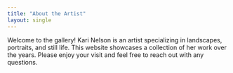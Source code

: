 ```yaml
---
title: "About the Artist"
layout: single
---
```


Welcome to the gallery! Kari Nelson is an artist specializing in landscapes, portraits, and still life. This website showcases a collection of her work over the years. Please enjoy your visit and feel free to reach out with any questions.